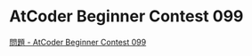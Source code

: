 AtCoder Beginner Contest 099
===

[問題 - AtCoder Beginner Contest 099](https://atcoder.jp/contests/abc099/tasks)
